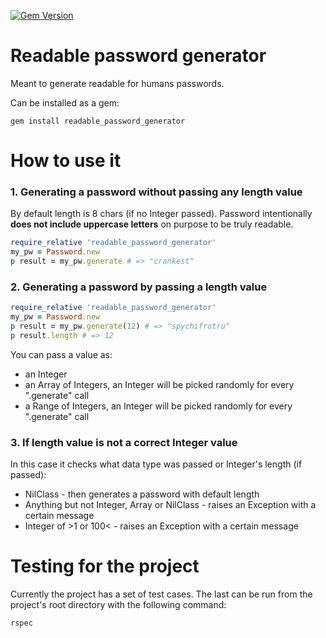 [![Gem Version](https://badge.fury.io/rb/readable_password_generator.svg)](https://badge.fury.io/rb/readable_password_generator)

# Readable password generator
Meant to generate readable for humans passwords.

Can be installed as a gem:
```
gem install readable_password_generator
```

# How to use it

### 1. Generating a password without passing any length value
By default length is 8 chars (if no Integer passed).
Password intentionally **does not include uppercase letters** on purpose to be truly readable.

```ruby
require_relative 'readable_password_generator'
my_pw = Password.new
p result = my_pw.generate # => "crankest"
```


### 2. Generating a password by passing a length value

```ruby
require_relative 'readable_password_generator'
my_pw = Password.new
p result = my_pw.generate(12) # => "spychifrotru"
p result.length # => 12
```

You can pass a value as:
* an Integer
* an Array of Integers, an Integer will be picked randomly for every ".generate" call
* a Range of Integers, an Integer will be picked randomly for every ".generate" call

### 3. If length value is not a correct Integer value
In this case it checks what data type was passed or Integer's length (if passed):
* NilClass - then generates a password with default length
* Anything but not Integer, Array or NilClass - raises an Exception with a certain message
* Integer of >1 or 100< - raises an Exception with a certain message

# Testing for the project
Currently the project has a set of test cases. The last can be run from the project's root directory with the following command:
```
rspec
```

